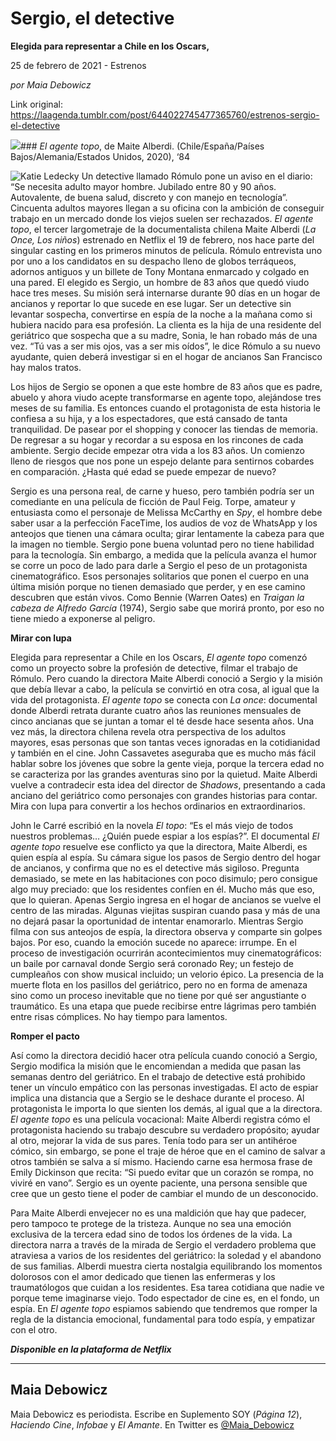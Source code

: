 # Sergio, el detective

**Elegida para representar a Chile en los Oscars,**

25 de febrero de 2021 - Estrenos

_por Maia Debowicz_

Link original: https://laagenda.tumblr.com/post/644022745477365760/estrenos-sergio-el-detective

![](https://64.media.tumblr.com/d247bb645da688b98acfc738c1ee7b7a/8127fb9ff4fc71bb-c6/s500x750/2e9cad4dbe54c837e4469fa03a19f0f684cc7686.jpg)### *El agente topo*, de Maite Alberdi. (Chile/España/Países Bajos/Alemania/Estados Unidos, 2020), ‘84

![Katie Ledecky](https://64.media.tumblr.com/8cc914a175a287d4d578d957c9193a89/8127fb9ff4fc71bb-7f/s400x600/448b91a6926d3190378b2315a6a0f5ce5ccd2f66.jpg)
Un detective llamado Rómulo pone un aviso en el diario: “Se necesita adulto mayor hombre. Jubilado entre 80 y 90 años. Autovalente, de buena salud, discreto y con manejo en tecnología”. Cincuenta adultos mayores llegan a su oficina con la ambición de conseguir trabajo en un mercado donde los viejos suelen ser rechazados. *El agente topo*, el tercer largometraje de la documentalista chilena Maite Alberdi (*La Once, Los niños*) estrenado en Netflix el 19 de febrero, nos hace parte del singular casting en los primeros minutos de película. Rómulo entrevista uno por uno a los candidatos en su despacho lleno de globos terráqueos, adornos antiguos y un billete de Tony Montana enmarcado y colgado en una pared. El elegido es Sergio, un hombre de 83 años que quedó viudo hace tres meses. Su misión será internarse durante 90 días en un hogar de ancianos y reportar lo que sucede en ese lugar. Ser un detective sin levantar sospecha, convertirse en espía de la noche a la mañana como si hubiera nacido para esa profesión. La clienta es la hija de una residente del geriátrico que sospecha que a su madre, Sonia, le han robado más de una vez. “Tú vas a ser mis ojos, vas a ser mis oídos”, le dice Rómulo a su nuevo ayudante, quien deberá investigar si en el hogar de ancianos San Francisco hay malos tratos. 

Los hijos de Sergio se oponen a que este hombre de 83 años que es padre, abuelo y ahora viudo acepte transformarse en agente topo, alejándose tres meses de su familia. Es entonces cuando el protagonista de esta historia le confiesa a su hija, y a los espectadores, que está cansado de tanta tranquilidad. De pasear por el shopping y conocer las tiendas de memoria. De regresar a su hogar y recordar a su esposa en los rincones de cada ambiente. Sergio decide empezar otra vida a los 83 años. Un comienzo lleno de riesgos que nos pone un espejo delante para sentirnos cobardes en comparación. ¿Hasta qué edad se puede empezar de nuevo?

Sergio es una persona real, de carne y hueso, pero también podría ser un comediante en una película de ficción de Paul Feig. Torpe, amateur y entusiasta como el personaje de Melissa McCarthy en *Spy*, el hombre debe saber usar a la perfección FaceTime, los audios de voz de WhatsApp y los anteojos que tienen una cámara oculta; girar lentamente la cabeza para que la imagen no tiemble. Sergio pone buena voluntad pero no tiene habilidad para la tecnología. Sin embargo, a medida que la película avanza el humor se corre un poco de lado para darle a Sergio el peso de un protagonista cinematográfico. Esos personajes solitarios que ponen el cuerpo en una última misión porque no tienen demasiado que perder, y en ese camino descubren que están vivos. Como Bennie (Warren Oates) en *Traigan la cabeza de Alfredo García* (1974), Sergio sabe que morirá pronto, por eso no tiene miedo a exponerse al peligro. 

**Mirar con lupa**  


Elegida para representar a Chile en los Oscars, *El agente topo* comenzó como un proyecto sobre la profesión de detective, filmar el trabajo de Rómulo. Pero cuando la directora Maite Alberdi conoció a Sergio y la misión que debía llevar a cabo, la película se convirtió en otra cosa, al igual que la vida del protagonista. *El agente topo* se conecta con *La once*: documental donde Alberdi retrata durante cuatro años las reuniones mensuales de cinco ancianas que se juntan a tomar el té desde hace sesenta años. Una vez más, la directora chilena revela otra perspectiva de los adultos mayores, esas personas que son tantas veces ignoradas en la cotidianidad y también en el cine. John Cassavetes aseguraba que es mucho más fácil hablar sobre los jóvenes que sobre la gente vieja, porque la tercera edad no se caracteriza por las grandes aventuras sino por la quietud. Maite Alberdi vuelve a contradecir esta idea del director de *Shadows*, presentando a cada anciano del geriátrico como personajes con grandes historias para contar. Mira con lupa para convertir a los hechos ordinarios en extraordinarios. 

John le Carré escribió en la novela *El topo*: “Es el más viejo de todos nuestros problemas… ¿Quién puede espiar a los espías?”. El documental *El agente topo* resuelve ese conflicto ya que la directora, Maite Alberdi, es quien espía al espía. Su cámara sigue los pasos de Sergio dentro del hogar de ancianos, y confirma que no es el detective más sigiloso. Pregunta demasiado, se mete en las habitaciones con poco disimulo; pero consigue algo muy preciado: que los residentes confíen en él. Mucho más que eso, que lo quieran. Apenas Sergio ingresa en el hogar de ancianos se vuelve el centro de las miradas. Algunas viejitas suspiran cuando pasa y más de una no dejará pasar la oportunidad de intentar enamorarlo. Mientras Sergio filma con sus anteojos de espía, la directora observa y comparte sin golpes bajos. Por eso, cuando la emoción sucede no aparece: irrumpe. En el proceso de investigación ocurrirán acontecimientos muy cinematográficos: un baile por carnaval donde Sergio será coronado Rey; un festejo de cumpleaños con show musical incluido; un velorio épico. La presencia de la muerte flota en los pasillos del geriátrico, pero no en forma de amenaza sino como un proceso inevitable que no tiene por qué ser angustiante o traumático. Es una etapa que puede recibirse entre lágrimas pero también entre risas cómplices. No hay tiempo para lamentos. 

**Romper el pacto**  


Así como la directora decidió hacer otra película cuando conoció a Sergio, Sergio modifica la misión que le encomiendan a medida que pasan las semanas dentro del geriátrico. En el trabajo de detective está prohibido tener un vínculo empático con las personas investigadas. El acto de espiar implica una distancia que a Sergio se le deshace durante el proceso. Al protagonista le importa lo que sienten los demás, al igual que a la directora. *El agente topo* es una película vocacional: Maite Alberdi registra cómo el protagonista haciendo su trabajo descubre su verdadero propósito; ayudar al otro, mejorar la vida de sus pares. Tenía todo para ser un antihéroe cómico, sin embargo, se pone el traje de héroe que en el camino de salvar a otros también se salva a sí mismo. Haciendo carne esa hermosa frase de Emily Dickinson que recita: “Si puedo evitar que un corazón se rompa, no viviré en vano”. Sergio es un oyente paciente, una persona sensible que cree que un gesto tiene el poder de cambiar el mundo de un desconocido.

Para Maite Alberdi envejecer no es una maldición que hay que padecer, pero tampoco te protege de la tristeza. Aunque no sea una emoción exclusiva de la tercera edad sino de todos los órdenes de la vida. La directora narra a través de la mirada de Sergio el verdadero problema que atraviesa a varios de los residentes del geriátrico: la soledad y el abandono de sus familias. Alberdi muestra cierta nostalgia equilibrando los momentos dolorosos con el amor dedicado que tienen las enfermeras y los traumatólogos que cuidan a los residentes. Esa tarea cotidiana que nadie ve porque teme imaginarse viejo. Todo espectador de cine es, en el fondo, un espía. En *El agente topo* espiamos sabiendo que tendremos que romper la regla de la distancia emocional, fundamental para todo espía, y empatizar con el otro. 

***Disponible en la plataforma de Netflix***

  




---

 Maia Debowicz
--------------

 Maia Debowicz es periodista. Escribe en Suplemento SOY (*Página 12*), *Haciendo Cine*, *Infobae* y *El Amante*. En Twitter es [@Maia\_Debowicz](https://twitter.com/Maia_Debowicz?lang=es%E2%80%9D%0D%0Atarget=) 

